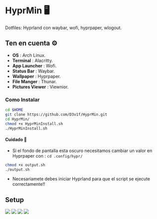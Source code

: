 # HyprMin 🖥️
Dotfiles: Hyprland con waybar, wofi, hyprpaper, wlogout.
## Ten en cuenta ⚙️
* **OS** : Arch Linux.
* **Terminal** : Alacritty.
* **App Launcher** : Wofi.
* **Status Bar** : Waybar.
* **Wallpaper** : Hyprpaper.
* **File Manger** : Thunar.
* **Pictures Viewer** : Viewnior.
### Como Instalar
```sh
cd $HOME
git clone https://github.com/D3v1f/HyprMin.git
cd HyprMin/
chmod +x HyprMinInstall.sh
./HyprMinInstall.sh
```
#### Cuidado 📢
* Si el fondo de pantalla esta oscuro necesitamos cambiar un valor en Hyprpaper con : ```cd .config/hypr/```
```sh
chmod +x output.sh
./output.sh
```
* Necesariamete debes iniciar Hyprland para que el script se ejecute correctamente!!
## Setup 
  <img src='.assets/Desktop.png'>
  <img src='.assets/waybar.png'>
  <img src='.assets/wofi.png'>
  <img src='.assets/PowerMenu.png'>
   
